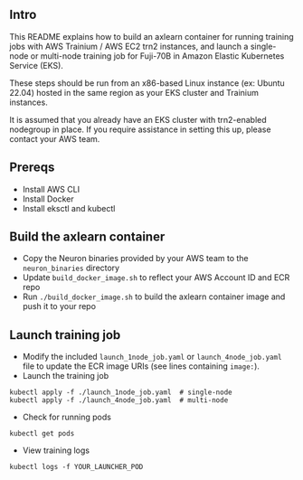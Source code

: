 ## Intro

This README explains how to build an axlearn container for running training jobs with AWS 
Trainium / AWS EC2 trn2 instances, and launch a single-node or multi-node training job for Fuji-70B in
Amazon Elastic Kubernetes Service (EKS).

These steps should be run from an x86-based Linux instance (ex: Ubuntu 22.04) hosted in the same region as your EKS cluster and Trainium instances.

It is assumed that you already have an EKS cluster with trn2-enabled nodegroup in place. If you require assistance in setting
this up, please contact your AWS team.

## Prereqs
* Install AWS CLI
* Install Docker
* Install eksctl and kubectl

## Build the axlearn container 
* Copy the Neuron binaries provided by your AWS team to the `neuron_binaries` directory
* Update `build_docker_image.sh` to reflect your AWS Account ID and ECR repo
* Run `./build_docker_image.sh` to build the axlearn container image and push it to your repo

## Launch training job
* Modify the included `launch_1node_job.yaml` or `launch_4node_job.yaml` file to update the ECR image URIs (see lines containing `image:`).
* Launch the training job
```
kubectl apply -f ./launch_1node_job.yaml  # single-node
kubectl apply -f ./launch_4node_job.yaml  # multi-node
```
* Check for running pods
```
kubectl get pods
```
* View training logs
```
kubectl logs -f YOUR_LAUNCHER_POD
```
